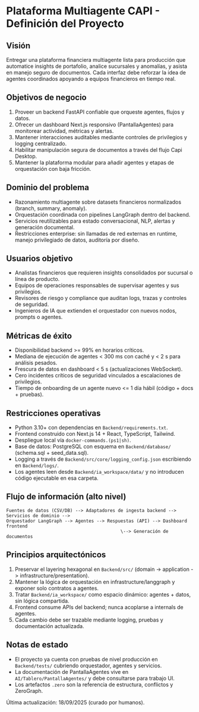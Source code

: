 # Plataforma Multiagente CAPI - Definición del Proyecto

## Visión
Entregar una plataforma financiera multiagente lista para producción que automatice insights de portafolio, analice sucursales y anomalías, y asista en manejo seguro de documentos. Cada interfaz debe reforzar la idea de agentes coordinados apoyando a equipos financieros en tiempo real.

## Objetivos de negocio
1. Proveer un backend FastAPI confiable que orqueste agentes, flujos y datos.
2. Ofrecer un dashboard Next.js responsivo (PantallaAgentes) para monitorear actividad, métricas y alertas.
3. Mantener interacciones auditables mediante controles de privilegios y logging centralizado.
4. Habilitar manipulación segura de documentos a través del flujo Capi Desktop.
5. Mantener la plataforma modular para añadir agentes y etapas de orquestación con baja fricción.

## Dominio del problema
- Razonamiento multiagente sobre datasets financieros normalizados (branch, summary, anomaly).
- Orquestación coordinada con pipelines LangGraph dentro del backend.
- Servicios reutilizables para estado conversacional, NLP, alertas y generación documental.
- Restricciones enterprise: sin llamadas de red externas en runtime, manejo privilegiado de datos, auditoría por diseño.

## Usuarios objetivo
- Analistas financieros que requieren insights consolidados por sucursal o línea de producto.
- Equipos de operaciones responsables de supervisar agentes y sus privilegios.
- Revisores de riesgo y compliance que auditan logs, trazas y controles de seguridad.
- Ingenieros de IA que extienden el orquestador con nuevos nodos, prompts o agentes.

## Métricas de éxito
- Disponibilidad backend >= 99% en horarios críticos.
- Mediana de ejecución de agentes < 300 ms con caché y < 2 s para análisis pesados.
- Frescura de datos en dashboard < 5 s (actualizaciones WebSocket).
- Cero incidentes críticos de seguridad vinculados a escalaciones de privilegios.
- Tiempo de onboarding de un agente nuevo <= 1 día hábil (código + docs + pruebas).

## Restricciones operativas
- Python 3.10+ con dependencias en `Backend/requirements.txt`.
- Frontend construido con Next.js 14 + React, TypeScript, Tailwind.
- Despliegue local vía `docker-commands.(ps1|sh)`.
- Base de datos: PostgreSQL con esquema en `Backend/database/` (schema.sql + seed_data.sql).
- Logging a través de `Backend/src/core/logging_config.json` escribiendo en `Backend/logs/`.
- Los agentes leen desde `Backend/ia_workspace/data/` y no introducen código ejecutable en esa carpeta.

## Flujo de información (alto nivel)
```
Fuentes de datos (CSV/DB) --> Adaptadores de ingesta backend --> Servicios de dominio -->
Orquestador LangGraph --> Agentes --> Respuestas (API) --> Dashboard frontend
                                           \--> Generación de documentos
```

## Principios arquitectónicos
1. Preservar el layering hexagonal en `Backend/src/` (domain -> application -> infrastructure/presentation).
2. Mantener la lógica de orquestación en infrastructure/langgraph y exponer solo contratos a agentes.
3. Tratar `Backend/ia_workspace/` como espacio dinámico: agentes + datos, sin lógica compartida.
4. Frontend consume APIs del backend; nunca acoplarse a internals de agentes.
5. Cada cambio debe ser trazable mediante logging, pruebas y documentación actualizada.

## Notas de estado
- El proyecto ya cuenta con pruebas de nivel producción en `Backend/tests/` cubriendo orquestador, agentes y servicios.
- La documentación de PantallaAgentes vive en `AI/Tablero/PantallaAgentes/` y debe consultarse para trabajo UI.
- Los artefactos `.zero` son la referencia de estructura, conflictos y ZeroGraph.

Última actualización: 18/09/2025 (curado por humanos).

